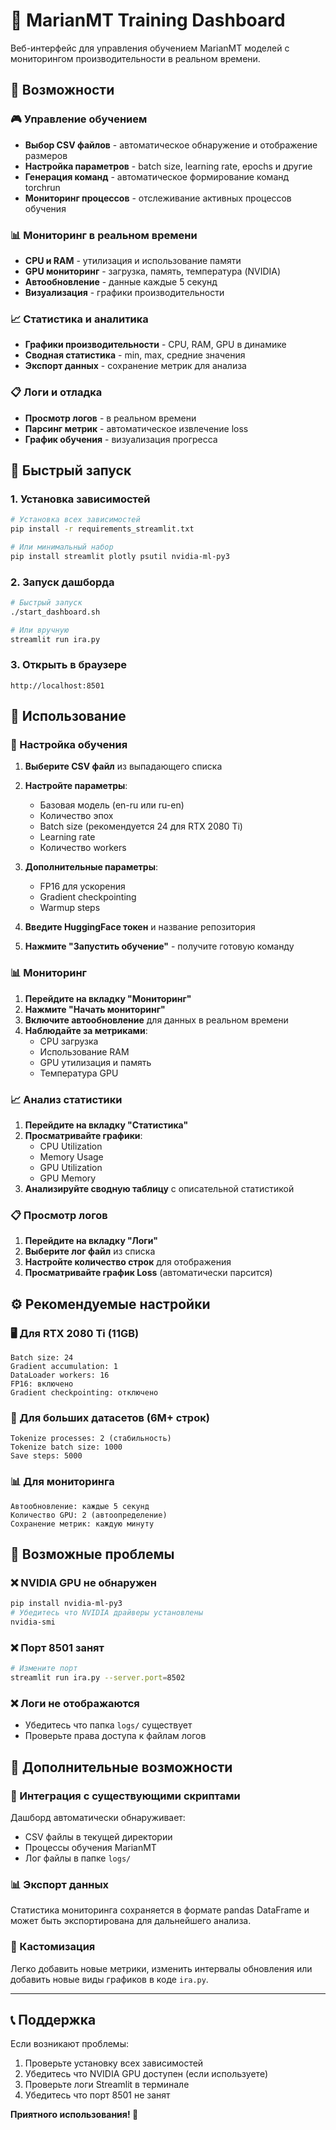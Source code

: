 # 🚀 MarianMT Training Dashboard

Веб-интерфейс для управления обучением MarianMT моделей с мониторингом производительности в реальном времени.

## 🌟 Возможности

### 🎮 Управление обучением
- **Выбор CSV файлов** - автоматическое обнаружение и отображение размеров
- **Настройка параметров** - batch size, learning rate, epochs и другие
- **Генерация команд** - автоматическое формирование команд torchrun
- **Мониторинг процессов** - отслеживание активных процессов обучения

### 📊 Мониторинг в реальном времени
- **CPU и RAM** - утилизация и использование памяти
- **GPU мониторинг** - загрузка, память, температура (NVIDIA)
- **Автообновление** - данные каждые 5 секунд
- **Визуализация** - графики производительности

### 📈 Статистика и аналитика
- **Графики производительности** - CPU, RAM, GPU в динамике
- **Сводная статистика** - min, max, средние значения
- **Экспорт данных** - сохранение метрик для анализа

### 📋 Логи и отладка
- **Просмотр логов** - в реальном времени
- **Парсинг метрик** - автоматическое извлечение loss
- **График обучения** - визуализация прогресса

## 🚀 Быстрый запуск

### 1. Установка зависимостей
```bash
# Установка всех зависимостей
pip install -r requirements_streamlit.txt

# Или минимальный набор
pip install streamlit plotly psutil nvidia-ml-py3
```

### 2. Запуск дашборда
```bash
# Быстрый запуск
./start_dashboard.sh

# Или вручную
streamlit run ira.py
```

### 3. Открыть в браузере
```
http://localhost:8501
```

## 📖 Использование

### 🎯 Настройка обучения

1. **Выберите CSV файл** из выпадающего списка
2. **Настройте параметры**:
   - Базовая модель (en-ru или ru-en)
   - Количество эпох
   - Batch size (рекомендуется 24 для RTX 2080 Ti)
   - Learning rate
   - Количество workers

3. **Дополнительные параметры**:
   - FP16 для ускорения
   - Gradient checkpointing
   - Warmup steps

4. **Введите HuggingFace токен** и название репозитория

5. **Нажмите "Запустить обучение"** - получите готовую команду

### 📊 Мониторинг

1. **Перейдите на вкладку "Мониторинг"**
2. **Нажмите "Начать мониторинг"**
3. **Включите автообновление** для данных в реальном времени
4. **Наблюдайте за метриками**:
   - CPU загрузка
   - Использование RAM
   - GPU утилизация и память
   - Температура GPU

### 📈 Анализ статистики

1. **Перейдите на вкладку "Статистика"**
2. **Просматривайте графики**:
   - CPU Utilization
   - Memory Usage  
   - GPU Utilization
   - GPU Memory
3. **Анализируйте сводную таблицу** с описательной статистикой

### 📋 Просмотр логов

1. **Перейдите на вкладку "Логи"**
2. **Выберите лог файл** из списка
3. **Настройте количество строк** для отображения
4. **Просматривайте график Loss** (автоматически парсится)

## ⚙️ Рекомендуемые настройки

### 🖥️ Для RTX 2080 Ti (11GB)
```
Batch size: 24
Gradient accumulation: 1
DataLoader workers: 16
FP16: включено
Gradient checkpointing: отключено
```

### 💾 Для больших датасетов (6M+ строк)
```
Tokenize processes: 2 (стабильность)
Tokenize batch size: 1000
Save steps: 5000
```

### 📊 Для мониторинга
```
Автообновление: каждые 5 секунд
Количество GPU: 2 (автоопределение)
Сохранение метрик: каждую минуту
```

## 🔧 Возможные проблемы

### ❌ NVIDIA GPU не обнаружен
```bash
pip install nvidia-ml-py3
# Убедитесь что NVIDIA драйверы установлены
nvidia-smi
```

### ❌ Порт 8501 занят
```bash
# Измените порт
streamlit run ira.py --server.port=8502
```

### ❌ Логи не отображаются
- Убедитесь что папка `logs/` существует
- Проверьте права доступа к файлам логов

## 🚀 Дополнительные возможности

### 🔄 Интеграция с существующими скриптами
Дашборд автоматически обнаруживает:
- CSV файлы в текущей директории
- Процессы обучения MarianMT
- Лог файлы в папке `logs/`

### 📊 Экспорт данных
Статистика мониторинга сохраняется в формате pandas DataFrame и может быть экспортирована для дальнейшего анализа.

### 🎯 Кастомизация
Легко добавить новые метрики, изменить интервалы обновления или добавить новые виды графиков в коде `ira.py`.

---

## 📞 Поддержка

Если возникают проблемы:
1. Проверьте установку всех зависимостей
2. Убедитесь что NVIDIA GPU доступен (если используете)
3. Проверьте логи Streamlit в терминале
4. Убедитесь что порт 8501 не занят

**Приятного использования! 🚀**

